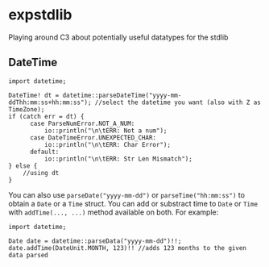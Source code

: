 # expstdlib
Playing around C3 about potentially useful datatypes for the stdlib

## DateTime

```
import datetime;

DateTime! dt = datetime::parseDateTime("yyyy-mm-ddThh:mm:ss+hh:mm:ss"); //select the datetime you want (also with Z as TimeZone);
if (catch err = dt) {
      case ParseNumError.NOT_A_NUM:
          io::println("\n\tERR: Not a num");
      case DateTimeError.UNEXPECTED_CHAR:
          io::println("\n\tERR: Char Error");
      default:
          io::println("\n\tERR: Str Len Mismatch");
} else {
    //using dt
}

```

You can also use `parseDate("yyyy-mm-dd")` or `parseTime("hh:mm:ss")` to obtain a `Date` or a `Time` struct.
You can add or substract time to `Date` or `Time` with `addTime(..., ...)` method available on both. For example:

```
import datetime;

Date date = datetime::parseData("yyyy-mm-dd")!!;
date.addTime(DateUnit.MONTH, 123)!! //adds 123 months to the given data parsed

```

